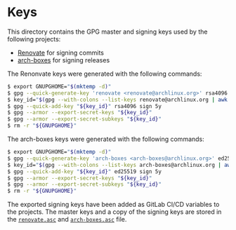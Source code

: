 # Keys

This directory contains the GPG master and signing keys used by the following projects:
- [Renovate](https://gitlab.archlinux.org/archlinux/renovate/renovate) for signing commits
- [arch-boxes](https://gitlab.archlinux.org/archlinux/arch-boxes) for signing releases

The Renonvate keys were generated with the following commands:
```sh
$ export GNUPGHOME="$(mktemp -d)"
$ gpg --quick-generate-key 'renovate <renovate@archlinux.org>' rsa4096 cert never
$ key_id="$(gpg --with-colons --list-keys renovate@archlinux.org | awk -F : '$1 == "fpr" {print $10;exit}')"
$ gpg --quick-add-key "${key_id}" rsa4096 sign 5y
$ gpg --armor --export-secret-keys "${key_id}"
$ gpg --armor --export-secret-subkeys "${key_id}"
$ rm -r "${GNUPGHOME}"
```

The arch-boxes keys were generated with the following commands:
```sh
$ export GNUPGHOME="$(mktemp -d)"
$ gpg --quick-generate-key 'arch-boxes <arch-boxes@archlinux.org>' ed25519 cert never
$ key_id="$(gpg --with-colons --list-keys arch-boxes@archlinux.org | awk -F : '$1 == "fpr" {print $10;exit}')"
$ gpg --quick-add-key "${key_id}" ed25519 sign 5y
$ gpg --armor --export-secret-keys "${key_id}"
$ gpg --armor --export-secret-subkeys "${key_id}"
$ rm -r "${GNUPGHOME}"
```

The exported signing keys have been added as GitLab CI/CD variables to the projects. The master keys and a copy of the signing keys are stored in the [`renovate.asc`](renovate.asc) and [`arch-boxes.asc`](arch-boxes.asc) file.
